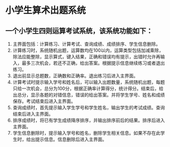 # 小学生算术出题系统

## 一个小学生四则运算考试系统，该系统功能如下：

1.	主界面包括：计算练习、计算考试、查询成绩、成绩排序、学生信息删除。
2.	计算练习时，系统随机出题，运算数均在100以内，运算类型包括加减乘除，除法应能整除，显示算式，键入结果，正确和错误均有提示，出错时允许再输入，最多三次机会，若还不正确，给出答案。根据提示信息继续练习或者退出练习。
3.	退出前显示总题数，正确数和正确率。退出练习后进入主界面。
4.	计算考试时提示输入学号和姓名后，可以输入出题数量，系统随机出题，每题只给一次机会，总分为100分，根据正确率计算得分，统计得分。结束后，给出总分，显示各题的对错信息，错误的给出答案。并将学生学号、姓名和成绩保存。考试结束后进入主界面。
5.	查询成绩时，首先提示输入学生学号和学生姓名，输出学生的考试成绩。查询结束后进入主界面。
6.	排序成绩时，将已有学生成绩降序排序，并输出排序前后的结果。排序后进入主界面。
7.	学生信息删除时，提示输入学号和姓名，删除学生相关信息。如果不存在此学生时，给出提示信息。信息删除后进入主界面。
